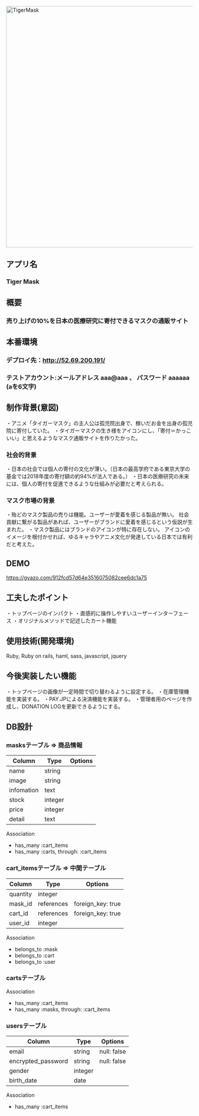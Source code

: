 <img width="650" alt="TigerMask" src="https://user-images.githubusercontent.com/62415847/81903865-5dbaa900-95fd-11ea-9919-c12cf4f43fa7.png">

## アプリ名
### Tiger Mask

## 概要
### 売り上げの10%を日本の医療研究に寄付できるマスクの通販サイト

## 本番環境
### デプロイ先：http://52.69.200.191/
### テストアカウント:メールアドレス aaa@aaa 、 パスワード aaaaaa (aを6文字)

## 制作背景(意図)
・アニメ「タイガーマスク」の主人公は孤児院出身で、稼いだお金を出身の孤児院に寄付していた。
・タイガーマスクの生き様をアイコンにし、「寄付＝かっこいい」と思えるようなマスク通販サイトを作りたかった。

### 社会的背景
・日本の社会では個人の寄付の文化が薄い。（日本の最高学府である東京大学の基金では2018年度の寄付額の約94%が法人である。）
・日本の医療研究の未来には、個人の寄付を促進できるような仕組みが必要だと考えられる。

### マスク市場の背景
・殆どのマスク製品の売りは機能。ユーザーが愛着を感じる製品が無い。
  社会貢献に繋がる製品があれば、ユーザーがブランドに愛着を感じるという仮説が生まれた。
・マスク製品にはブランドのアイコンが特に存在しない。
  アイコンのイメージを根付かせれば、ゆるキャラやアニメ文化が発達している日本では有利だと考えた。

## DEMO
https://gyazo.com/912fcd57d64e3516075082cee6dc1a75

## 工夫したポイント
・トップページのインパクト
・直感的に操作しやすいユーザーインターフェース
・オリジナルメソッドで記述したカート機能

## 使用技術(開発環境)
Ruby, Ruby on rails, haml, sass, javascript, jquery

## 今後実装したい機能
・トップページの画像が一定時間で切り替わるように設定する。
・在庫管理機能を実装する。
・PAY.JPによる決済機能を実装する。
・管理者用のページを作成し、DONATION LOGを更新できるようにする。

## DB設計
### masksテーブル => 商品情報
|Column|Type|Options|
|------|----|-------|
|name|string||
|image|string||
|infomation|text||
|stock|integer||
|price|integer||
|detail|text||

Association
- has_many :cart_items
- has_many :carts, through: :cart_items

### cart_itemsテーブル => 中間テーブル
|Column|Type|Options|
|------|----|-------|
|quantity|integer||
|mask_id|references|foreign_key: true|
|cart_id|references|foreign_key: true|
|user_id|integer||

Association
- belongs_to :mask
- belongs_to :cart
- belongs_to :user

### cartsテーブル
Association
- has_many :cart_items
- has_many :masks, through: :cart_items

### usersテーブル
|Column|Type|Options|
|------|----|-------|
|email|string|null: false|
|encrypted_password|string|null: false|
|gender|integer||
|birth_date|date||

Association
- has_many :cart_items